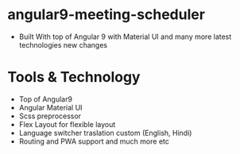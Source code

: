 # angular9-meeting-scheduler

- Built With top of Angular 9 with Material UI and many more latest technologies
  new changes

# Tools & Technology

- Top of Angular9
- Angular Material UI
- Scss preprocessor
- Flex Layout for flexible layout
- Language switcher traslation custom (English, Hindi)
- Routing and PWA support and much more etc
